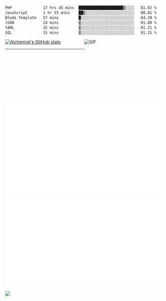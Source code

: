<!--START_SECTION:waka-->

```text
PHP              17 hrs 45 mins  ████████████████████▒░░░░   81.02 %
JavaScript       1 hr 55 mins    ██▒░░░░░░░░░░░░░░░░░░░░░░   08.81 %
Blade Template   57 mins         █░░░░░░░░░░░░░░░░░░░░░░░░   04.39 %
JSON             24 mins         ▒░░░░░░░░░░░░░░░░░░░░░░░░   01.89 %
YAML             15 mins         ▒░░░░░░░░░░░░░░░░░░░░░░░░   01.21 %
SQL              15 mins         ▒░░░░░░░░░░░░░░░░░░░░░░░░   01.15 %
```

<!--END_SECTION:waka-->

[![Alchemist's GitHub stats](https://github-readme-stats.vercel.app/api?username=DrMaxis&show_icons=true&theme=outrun&count_private=true)](#)
<img align="right" alt="GIF" src="https://user-images.githubusercontent.com/5355808/139111924-210cc6fa-9fb1-4dac-929d-6324a5836a92.gif" width="250" height="200" />
<hr />

![](https://raw.githubusercontent.com/DrMaxis/github-stats-transparent/output/generated/overview.svg)
![](https://raw.githubusercontent.com/DrMaxis/github-stats-transparent/output/generated/languages.svg)

 
<a href="https://count.getloli.com/"><img src="https://count.getloli.com/get/@:maxis-the-alchemist?theme=rule34"></a>
<!-- https://count.getloli.com/get/@alchemist?theme=rule34 -->
<br>
